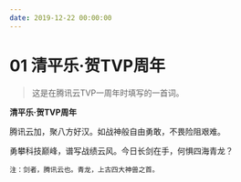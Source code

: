 ```yaml
---
date: 2019-12-22 00:00:00
---
```

# 01 清平乐·贺TVP周年

> 这是在腾讯云TVP一周年时填写的一首词。

**清平乐·贺TVP周年**

腾讯云加，聚八方好汉。如战神般自由勇敢，不畏险阻艰难。

勇攀科技巅峰，谱写战绩云风。今日长剑在手，何惧四海青龙？

`注：剑者，腾讯云也。青龙，上古四大神兽之首。`